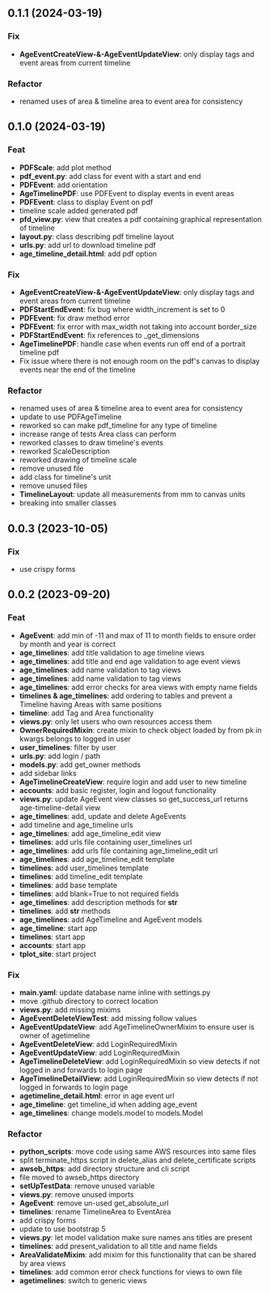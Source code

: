 ## 0.1.1 (2024-03-19)

### Fix

- **AgeEventCreateView-&-AgeEventUpdateView**: only display tags and event areas from current timeline

### Refactor

- renamed uses of area & timeline area to event area for consistency

## 0.1.0 (2024-03-19)

### Feat

- **PDFScale**: add plot method
- **pdf_event.py**: add class for event with a start and end
- **PDFEvent**: add orientation
- **AgeTimelinePDF**: use PDFEvent to display events in event areas
- **PDFEvent**: class to display Event on pdf
- timeline scale added generated pdf
- **pfd_view.py**: view that creates a pdf containing graphical representation of timeline
- **layout.py**: class describing pdf timeline layout
- **urls.py**: add url to download timeline pdf
- **age_timeline_detail.html**: add pdf option

### Fix

- **AgeEventCreateView-&-AgeEventUpdateView**: only display tags and event areas from current timeline
- **PDFStartEndEvent**: fix bug where width_increment is set to 0
- **PDFEvent**: fix draw method error
- **PDFEvent**: fix error with max_width not taking into account border_size
- **PDFStartEndEvent**: fix references to _get_dimensions
- **AgeTimelinePDF**: handle case when events run off end of a portrait timeline pdf
- Fix issue where there is not enough room on the pdf's canvas to display events near the end of the timeline

### Refactor

- renamed uses of area & timeline area to event area for consistency
- update to use PDFAgeTimeline
- reworked so can make pdf_timeline for any type of timeline
- increase range of tests Area class can perform
- reworked classes to draw timeline's events
- reworked ScaleDescription
- reworked drawing of timeline scale
- remove unused file
- add class for timeline's unit
- remove unused files
- **TimelineLayout**: update all measurements from mm to canvas units
- breaking into smaller classes

## 0.0.3 (2023-10-05)

### Fix

- use crispy forms

## 0.0.2 (2023-09-20)

### Feat

- **AgeEvent**: add min of -11 and max of 11 to month fields to ensure order by month and year is correct
- **age_timelines**: add title validation to age timeline views
- **age_timelines**: add title and end age validation to age event views
- **age_timelines**: add name validation to tag views
- **age_timelines**: add name validation to tag views
- **age_timelines**: add error checks for area views with empty name fields
- **timelines & age_timelines**: add ordering to tables and prevent a Timeline having Areas with same positions
- **timeline**: add Tag and Area functionality
- **views.py**: only let users who own resources access them
- **OwnerRequiredMixin**: create mixin to check object loaded by from pk in kwargs belongs to logged in user
- **user_timelines**: filter by user
- **urls.py**: add login / path
- **models.py**: add get_owner methods
- add sidebar links
- **AgeTimelineCreateView**: require login and add user to new timeline
- **accounts**: add basic register, login and logout functionality
- **views.py**: update AgeEvent view classes so get_success_url returns age-timeline-detail view
- **age_timelines**: add, update and delete AgeEvents
- add timeline and age_timeline urls
- **age_timelines**: add age_timeline_edit view
- **timelines**: add urls file containing user_timelines url
- **age_timelines**: add urls file containing age_timeline_edit url
- **age_timelines**: add age_timeline_edit template
- **timelines**: add user_timelines template
- **timelines**: add timeline_edit template
- **timelines**: add base template
- **timelines**: add blank=True to not required fields
- **age_timelines**: add description methods for __str__
- **timelines**: add __str__ methods
- **age_timelines**: add AgeTimeline and AgeEvent models
- **age_timeline**: start app
- **timelines**: start app
- **accounts**: start app
- **tplot_site**: start project

### Fix

- **main.yaml**: update database name inline with settings.py
- move .github directory to correct location
- **views.py**: add missing mixims
- **AgeEventDeleteViewTest**: add missing follow values
- **AgeEventUpdateView**: add AgeTimelineOwnerMixim to ensure user is owner of agetimeline
- **AgeEventDeleteView**: add LoginRequiredMixin
- **AgeEventUpdateView**: add LoginRequiredMixin
- **AgeTimelineDeleteView**: add LoginRequiredMixin so view detects if not logged in and forwards to login page
- **AgeTimelineDetailView**: add LoginRequiredMixin so view detects if not logged in forwards to login page
- **agetimeline_detail.html**: error in age event url
- **age_timeline**: get timeline_id when adding age_event
- **age_timelines**: change models.model to models.Model

### Refactor

- **python_scripts**: move code using same AWS resources into same files
- split terminate_https script in delete_alias and delete_certificate scripts
- **awseb_https**: add directory structure and cli script
- file moved to awseb_https directory
- **setUpTestData**: remove unused variable
- **views.py**: remove unused imports
- **AgeEvent**: remove un-used get_absolute_url
- **timelines**: rename TimelineArea to EventArea
- add crispy forms
- update to use bootstrap 5
- **views.py**: let model validation make sure names ans titles are present
- **timelines**: add present_validation to all title and name fields
- **AreaValidateMixim**: add mixim for this functionality that can be shared by area views
- **timelines**: add common error check functions for views to own file
- **agetimelines**: switch to generic views
